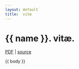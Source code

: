 ```yaml
---
layout: default
title:  vitæ
---
```


# {{ name }}. vitæ.
[PDF](../data/cv.pdf) | [source](https://github.com/bamos/cv)

{{ body }}
